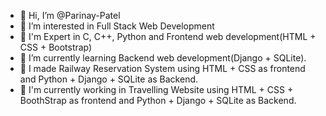 - 👋 Hi, I’m @Parinay-Patel
- 👀 I’m interested in Full Stack Web Development
- 🌱 I'm Expert in C, C++, Python and  Frontend web development(HTML + CSS + Bootstrap) 
- 🌱 I’m currently learning Backend web development(Django + SQLite).
- 🌱 I made Railway Reservation System using HTML + CSS as frontend and Python + Django + SQLite as Backend.
- 🌱 I'm currently working in  Travelling Website using HTML + CSS + BoothStrap as frontend and Python + Django + SQLite as Backend.

<!---
Parinay-Patel/Parinay-Patel is a ✨ special ✨ repository because its `README.md` (this file) appears on your GitHub profile.
You can click the Preview link to take a look at your changes.
--->
